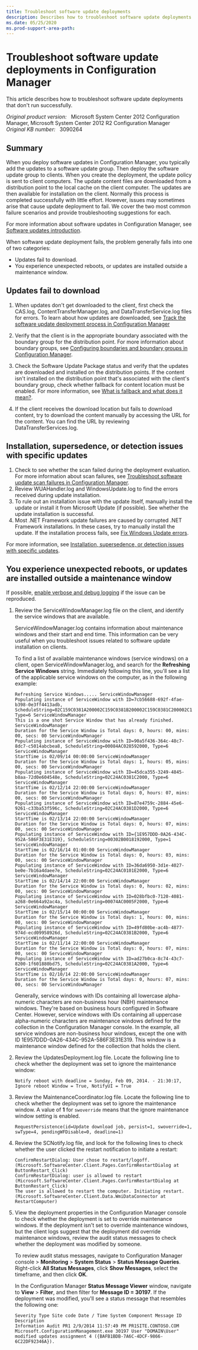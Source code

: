 ```yaml
---
title: Troubleshoot software update deployments
description: Describes how to troubleshoot software update deployments that don't run successfully. For example, updates fail to download and there are unexpected reboots during update installation.
ms.date: 05/25/2020
ms.prod-support-area-path:
---
```

# Troubleshoot software update deployments in Configuration Manager

This article describes how to troubleshoot software update deployments that don't run successfully.

_Original product version:_ &nbsp; Microsoft System Center 2012 Configuration Manager, Microsoft System Center 2012 R2 Configuration Manager  
_Original KB number:_ &nbsp; 3090264

## Summary

When you deploy software updates in Configuration Manager, you typically add the updates to a software update group. Then deploy the software update group to clients. When you create the deployment, the update policy is sent to client computers. The update content files are downloaded from a distribution point to the local cache on the client computer. The updates are then available for installation on the client. Normally this process is completed successfully with little effort. However, issues may sometimes arise that cause update deployment to fail. We cover the two most common failure scenarios and provide troubleshooting suggestions for each.

For more information about software updates in Configuration Manager, see [Software updates introduction](software-updates-introduction.md).

When software update deployment fails, the problem generally falls into one of two categories:

- Updates fail to download.
- You experience unexpected reboots, or updates are installed outside a maintenance window.

## Updates fail to download

1. When updates don't get downloaded to the client, first check the CAS.log, ContentTransferManager.log, and DataTransferService.log files for errors. To learn about how updates are downloaded, see [Track the software update deployment process in Configuration Manager](track-software-update-deployment-process.md)

2. Verify that the client is in the appropriate boundary associated with the boundary group for the distribution point. For more information about boundary groups, see [Configuring boundaries and boundary groups in Configuration Manager](/previous-versions/system-center/system-center-2012-R2/hh427326(v=technet.10)).

3. Check the Software Update Package status and verify that the updates are downloaded and installed on the distribution points. If the content isn't installed on the distribution point that's associated with the client's boundary group, check whether fallback for content location must be enabled. For more information, see [What is fallback and what does it mean?](/archive/blogs/cmpfekevin/what-is-fallback-and-what-does-it-mean).

4. If the client receives the download location but fails to download content, try to download the content manually by accessing the URL for the content. You can find the URL by reviewing DataTransferServices.log.

## Installation, supersedence, or detection issues with specific updates

1. Check to see whether the scan failed during the deployment evaluation. For more information about scan failures, see [Troubleshoot software update scan failures in Configuration Manager](troubleshoot-software-update-scan-failures.md).
2. Review WUAHandler.log and WindowsUpdate.log to find the errors received during update installation.
3. To rule out an installation issue with the update itself, manually install the update or install it from Microsoft Update (if possible). See whether the update installation is successful.
4. Most .NET Framework update failures are caused by corrupted .NET Framework installations. In these cases, try to manually install the update. If the installation process fails, see [Fix Windows Update errors](https://support.microsoft.com/help/10164/fix-windows-update-errors).

For more information, see [Installation, supersedence, or detection issues with specific updates](troubleshoot-software-update-management.md#installation-supersedence-or-detection-issues-with-specific-updates).

## You experience unexpected reboots, or updates are installed outside a maintenance window

If possible, [enable verbose and debug logging](enable-verbose-logging.md) if the issue can be reproduced.

1. Review the ServiceWindowManager.log file on the client, and identify the service windows that are available.

   ServiceWindowManager.log contains information about maintenance windows and their start and end time. This information can be very useful when you troubleshoot issues related to software update installation on clients.

    To find a list of available maintenance windows (service windows) on a client, open ServiceWindowManager.log, and search for the **Refreshing Service Windows** string. Immediately following this line, you'll see a list of the applicable service windows on the computer, as in the following example:

    ```output
    Refreshing Service Windows..... ServiceWindowManager  
    Populating instance of ServiceWindow with ID=7cb56688-692f-4fae-b398-0e3ff4413adb, ScheduleString=02C159C0381A200002C159C0381B200002C159C0381C200002C159C0381D200002C159C0381E2000, Type=6 ServiceWindowManager  
    This is a one shot Service Window that has already finished. ServiceWindowManager  
    Duration for the Service Window is Total days: 0, hours: 00, mins: 00, secs: 00 ServiceWindowManager  
    Populating instance of ServiceWindow with ID=90a5f436-364c-48c7-8dc7-c5014abcbea8, ScheduleString=00084AC028592000, Type=6 ServiceWindowManager  
    StartTime is 02/09/14 00:00:00 ServiceWindowManager  
    Duration for the Service Window is Total days: 1, hours: 05, mins: 00, secs: 00 ServiceWindowManager  
    Populating instance of ServiceWindow with ID=45dca355-3249-4845-b8aa-72d0e604548e, ScheduleString=02C24AC0381C2000, Type=6 ServiceWindowManager  
    StartTime is 02/12/14 22:00:00 ServiceWindowManager  
    Duration for the Service Window is Total days: 0, hours: 07, mins: 00, secs: 00 ServiceWindowManager  
    Populating instance of ServiceWindow with ID=87e4759c-2884-45e6-9261-c33ba53f596c, ScheduleString=02C24AC0381D2000, Type=6 ServiceWindowManager  
    StartTime is 02/13/14 22:00:00 ServiceWindowManager  
    Duration for the Service Window is Total days: 0, hours: 07, mins: 00, secs: 00 ServiceWindowManager  
    Populating instance of ServiceWindow with ID={1E957DDD-0A26-434C-952A-586F3E31E319}, ScheduleString=00302B0018192000, Type=1 ServiceWindowManager  
    StartTime is 02/16/14 01:00:00 ServiceWindowManager  
    Duration for the Service Window is Total days: 0, hours: 03, mins: 00, secs: 00 ServiceWindowManager  
    Populating instance of ServiceWindow with ID=36da6950-3d1e-4027-be0e-7b16a4daee7e, ScheduleString=02C24AC0101E2000, Type=6 ServiceWindowManager  
    StartTime is 02/14/14 22:00:00 ServiceWindowManager  
    Duration for the Service Window is Total days: 0, hours: 02, mins: 00, secs: 00 ServiceWindowManager  
    Populating instance of ServiceWindow with ID=028bfbc0-7120-4081-a268-0e664a92ac4a, ScheduleString=00074AC0005F2000, Type=6 ServiceWindowManager  
    StartTime is 02/15/14 00:00:00 ServiceWindowManager  
    Duration for the Service Window is Total days: 1, hours: 00, mins: 00, secs: 00 ServiceWindowManager  
    Populating instance of ServiceWindow with ID=49fd80be-ac4b-4877-974d-ecd09958926d, ScheduleString=02C24AC0381B2000, Type=6 ServiceWindowManager  
    StartTime is 02/11/14 22:00:00 ServiceWindowManager  
    Duration for the Service Window is Total days: 0, hours: 07, mins: 00, secs: 00 ServiceWindowManager  
    Populating instance of ServiceWindow with ID=ad27b0ca-8c74-43c7-8200-1f601880bd75, ScheduleString=02C24AC0381A2000, Type=6 ServiceWindowManager  
    StartTime is 02/10/14 22:00:00 ServiceWindowManager  
    Duration for the Service Window is Total days: 0, hours: 07, mins: 00, secs: 00 ServiceWindowManager
    ```

    Generally, service windows with IDs containing all lowercase alpha-numeric characters are non-business hour (NBH) maintenance windows. They're based on business hours configured in Software Center. However, service windows with IDs containing all uppercase alpha-numeric characters are maintenance windows defined for the collection in the Configuration Manager console. In the example, all service windows are non-business hour windows, except the one with ID 1E957DDD-0A26-434C-952A-586F3E31E319. This window is a maintenance window defined for the collection that holds the client.

2. Review the UpdatesDeployment.log file. Locate the following line to check whether the deployment was set to ignore the maintenance window:

    ```output
    Notify reboot with deadline = Sunday, Feb 09, 2014. - 21:30:17, Ignore reboot Window = True, NotifyUI = True
    ```

3. Review the MaintenanceCoordinator.log file. Locate the following line to check whether the deployment was set to ignore the maintenance window. A value of **1** for `swoverride` means that the ignore maintenance window setting is enabled.

    ```output
    RequestPersistence(id=Update download job, persist=1, swoverride=1, swType=4, pendingWFDisable=0, deadline=1)
    ```

4. Review the SCNotify.log file, and look for the following lines to check whether the user clicked the restart notification to initiate a restart:

    ```output
    ConfirmRestartDialog: User chose to restart/logoff. (Microsoft.SoftwareCenter.Client.Pages.ConfirmRestartDialog at ButtonRestart_Click)  
    ConfirmRestartDialog: user is allowed to restart (Microsoft.SoftwareCenter.Client.Pages.ConfirmRestartDialog at ButtonRestart_Click)  
    The user is allowed to restart the computer. Initiating restart. (Microsoft.SoftwareCenter.Client.Data.WmiDataConnector at RestartComputer)
    ```

5. View the deployment properties in the Configuration Manager console to check whether the deployment is set to override maintenance windows. If the deployment isn't set to override maintenance windows, but the client logs suggest that the deployment did override maintenance windows, review the audit status messages to check whether the deployment was modified by someone.

   To review audit status messages, navigate to Configuration Manager console > **Monitoring**  > **System Status** > **Status Message Queries**. Right-click **All Status Messages**, click **Show Messages**, select the timeframe, and then click **OK**.

   In the Configuration Manager **Status Message Viewer** window, navigate to **View** > **Filter**, and then filter for **Message ID = 30197**. If the deployment was modified, you'll see a status message that resembles the following one:

   ```output
   Severity Type Site code Date / Time System Component Message ID Description  
   Information Audit PR1 2/9/2014 11:57:49 PM PR1SITE.CONTOSO.COM Microsoft.ConfigurationManagement.exe 30197 User "DOMAIN\User" modified updates assignment 4 ({BAFB1BDB-7A6C-4DCF-9866-6C22DF92346A}).
   ```
